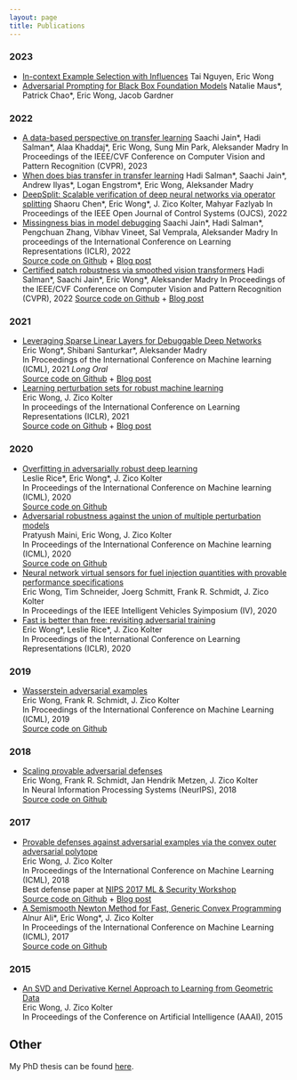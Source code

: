 ```yaml
---
layout: page
title: Publications
---
```

### 2023
+ [In-context Example Selection with Influences](https://arxiv.org/abs/2302.11042) 
Tai Nguyen, Eric Wong
+ [Adversarial Prompting for Black Box Foundation Models](https://arxiv.org/abs/2302.04237) 
Natalie Maus\*, Patrick Chao\*, Eric Wong, Jacob Gardner

### 2022
+ [A data-based perspective on transfer learning](https://arxiv.org/abs/2207.05739) 
Saachi Jain\*, Hadi Salman\*, Alaa Khaddaj\*, Eric Wong, Sung Min Park, Aleksander Madry
In Proceedings of the IEEE/CVF Conference on Computer Vision and Pattern Recognition (CVPR), 2023
+ [When does bias transfer in transfer learning](https://arxiv.org/abs/2207.02842) 
Hadi Salman\*, Saachi Jain\*, Andrew Ilyas\*, Logan Engstrom\*, Eric Wong, Aleksander Madry 
+ [DeepSplit: Scalable verification of deep neural networks via operator splitting](https://arxiv.org/abs/2106.09117) 
Shaoru Chen\*, Eric Wong\*, J. Zico Kolter, Mahyar Fazlyab 
In Proceedings of the IEEE Open Journal of Control Systems (OJCS), 2022 
+ [Missingness bias in model debugging](https://arxiv.org/abs/2204.08945?context=cs) 
Saachi Jain\*, Hadi Salman\*, Pengchuan Zhang, Vibhav Vineet, Sal Vemprala, Aleksander Madry 
In proceedings of the International Conference on Learning Representations (ICLR), 2022  
[Source code on Github](https://github.com/MadryLab/missingness) + [Blog post](https://gradientscience.org/missingness/)
+ [Certified patch robustness via smoothed vision transformers](https://arxiv.org/abs/2110.07719)
Hadi Salman\*, Saachi Jain\*, Eric Wong\*, Aleksander Madry
In Proceedings of the IEEE/CVF Conference on Computer Vision and Pattern Recognition (CVPR), 2022
[Source code on Github](https://github.com/MadryLab/smoothed-vit) + [Blog post](https://gradientscience.org/smoothing/)

### 2021 
+ [Leveraging Sparse Linear Layers for Debuggable Deep Networks](https://arxiv.org/abs/2105.04857)  
Eric Wong\*, Shibani Santurkar\*, Aleksander Madry  
In Proceedings of the International Conference on Machine learning (ICML), 2021 *Long Oral*  
[Source code on Github](https://github.com/madrylab/debuggabledeepnetworks) + [Blog post](https://gradientscience.org/glm_saga/)
+ [Learning perturbation sets for robust machine learning](https://arxiv.org/abs/2007.08450)  
Eric Wong, J. Zico Kolter  
In proceedings of the International Conference on Learning Representations (ICLR), 2021  
[Source code on Github](https://github.com/locuslab/perturbation_learning/) + [Blog post](https://locuslab.github.io/2020-07-20-perturbation/)

### 2020
+ [Overfitting in adversarially robust deep learning](https://arxiv.org/abs/2002.11569)  
Leslie Rice\*, Eric Wong\*, J. Zico Kolter  
In Proceedings of the International Conference on Machine learning (ICML), 2020  
[Source code on Github](https://github.com/locuslab/robust_overfitting/)
+ [Adversarial robustness against the union of multiple perturbation models](https://arxiv.org/abs/1909.04068)  
Pratyush Maini, Eric Wong, J. Zico Kolter  
In Proceedings of the International Conference on Machine learning (ICML), 2020  
[Source code on Github](https://github.com/locuslab/robust_union/)
+ [Neural network virtual sensors for fuel injection quantities with provable performance specifications](http://arxiv.org/abs/2007.00147)  
Eric Wong, Tim Schneider, Joerg Schmitt, Frank R. Schmidt, J. Zico Kolter  
In Proceedings of the IEEE Intelligent Vehicles Syimposium (IV), 2020
+ [Fast is better than free: revisiting adversarial training](https://arxiv.org/abs/2001.03994)  
Eric Wong\*, Leslie Rice\*, J. Zico Kolter  
In Proceedings of the International Conference on Learning Representations (ICLR), 2020

### 2019
+ [Wasserstein adversarial examples](https://arxiv.org/abs/1902.07906)  
Eric Wong, Frank R. Schmidt, J. Zico Kolter  
In Proceedings of the International Conference on Machine Learning (ICML), 2019  
[Source code on Github](https://github.com/locuslab/projected_sinkhorn/)

### 2018
+ [Scaling provable adversarial defenses](https://arxiv.org/abs/1805.12514)  
Eric Wong, Frank R. Schmidt, Jan Hendrik Metzen, J. Zico Kolter  
In Neural Information Processing Systems (NeurIPS), 2018  
[Source code on Github](https://github.com/locuslab/convex_adversarial/)

### 2017
+ [Provable defenses against adversarial examples via the convex outer adversarial polytope](https://arxiv.org/abs/1711.00851)  
Eric Wong, J. Zico Kolter  
In Proceedings of the International Conference on Machine Learning (ICML), 2018  
Best defense paper at [NIPS 2017 ML &amp; Security Workshop](https://machine-learning-and-security.github.io/)  
[Source code on Github](https://github.com/locuslab/convex_adversarial/) + [Blog post](https://locuslab.github.io/2019-03-12-provable/)
+ [A Semismooth Newton Method for Fast, Generic Convex Programming](https://arxiv.org/abs/1705.00772)  
Alnur Ali\*, Eric Wong\*, J. Zico Kolter  
In Proceedings of the International Conference on Machine Learning (ICML), 2017  
[Source code on Github](https://github.com/locuslab/newton_admm/)

### 2015
+ [An SVD and Derivative Kernel Approach to Learning from Geometric Data](http://zicokolter.com/publications/wong2015svdkernel.pdf)  
Eric Wong, J. Zico Kolter  
In Proceedings of the Conference on Artificial Intelligence (AAAI), 2015

## Other
My PhD thesis can be found <a href='/assets/files/ericwong_phd_scs_2020.pdf'>here</a>.
